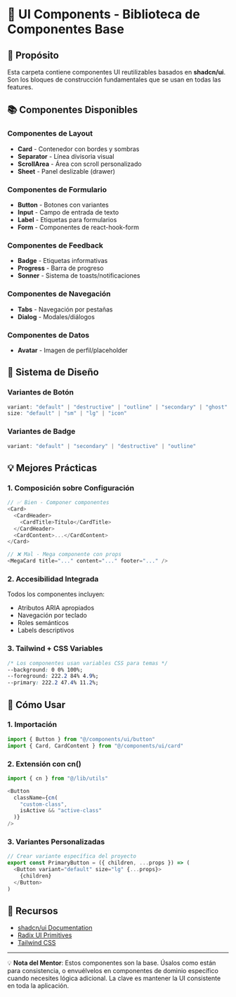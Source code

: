 # 🎨 UI Components - Biblioteca de Componentes Base

## 🎯 Propósito

Esta carpeta contiene componentes UI reutilizables basados en **shadcn/ui**. Son los bloques de construcción fundamentales que se usan en todas las features.

## 📚 Componentes Disponibles

### Componentes de Layout
- **Card** - Contenedor con bordes y sombras
- **Separator** - Línea divisoria visual
- **ScrollArea** - Área con scroll personalizado
- **Sheet** - Panel deslizable (drawer)

### Componentes de Formulario
- **Button** - Botones con variantes
- **Input** - Campo de entrada de texto
- **Label** - Etiquetas para formularios
- **Form** - Componentes de react-hook-form

### Componentes de Feedback
- **Badge** - Etiquetas informativas
- **Progress** - Barra de progreso
- **Sonner** - Sistema de toasts/notificaciones

### Componentes de Navegación
- **Tabs** - Navegación por pestañas
- **Dialog** - Modales/diálogos

### Componentes de Datos
- **Avatar** - Imagen de perfil/placeholder

## 🎨 Sistema de Diseño

### Variantes de Botón
```typescript
variant: "default" | "destructive" | "outline" | "secondary" | "ghost" | "link"
size: "default" | "sm" | "lg" | "icon"
```

### Variantes de Badge
```typescript
variant: "default" | "secondary" | "destructive" | "outline"
```

## 💡 Mejores Prácticas

### 1. **Composición sobre Configuración**
```typescript
// ✅ Bien - Componer componentes
<Card>
  <CardHeader>
    <CardTitle>Título</CardTitle>
  </CardHeader>
  <CardContent>...</CardContent>
</Card>

// ❌ Mal - Mega componente con props
<MegaCard title="..." content="..." footer="..." />
```

### 2. **Accesibilidad Integrada**
Todos los componentes incluyen:
- Atributos ARIA apropiados
- Navegación por teclado
- Roles semánticos
- Labels descriptivos

### 3. **Tailwind + CSS Variables**
```css
/* Los componentes usan variables CSS para temas */
--background: 0 0% 100%;
--foreground: 222.2 84% 4.9%;
--primary: 222.2 47.4% 11.2%;
```

## 🔧 Cómo Usar

### 1. **Importación**
```typescript
import { Button } from "@/components/ui/button"
import { Card, CardContent } from "@/components/ui/card"
```

### 2. **Extensión con cn()**
```typescript
import { cn } from "@/lib/utils"

<Button 
  className={cn(
    "custom-class",
    isActive && "active-class"
  )}
/>
```

### 3. **Variantes Personalizadas**
```typescript
// Crear variante específica del proyecto
export const PrimaryButton = ({ children, ...props }) => (
  <Button variant="default" size="lg" {...props}>
    {children}
  </Button>
)
```

## 📖 Recursos

- [shadcn/ui Documentation](https://ui.shadcn.com/)
- [Radix UI Primitives](https://www.radix-ui.com/)
- [Tailwind CSS](https://tailwindcss.com/)

---

💡 **Nota del Mentor**: Estos componentes son la base. Úsalos como están para consistencia, o envuélvelos en componentes de dominio específico cuando necesites lógica adicional. La clave es mantener la UI consistente en toda la aplicación.